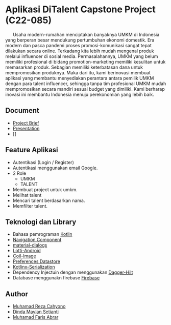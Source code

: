 # Aplikasi DiTalent Capstone Project (C22-085)

&nbsp; &nbsp; &nbsp; Usaha modern-rumahan menciptakan banyaknya UMKM di Indonesia yang berperan besar mendukung pertumbuhan ekonomi domestik. Era modern dan pasca pandemi proses promosi-komunikasi sangat tepat dilakukan secara online. Terkadang kita lebih mudah mengenal produk melalui influencer di sosial media. Permasalahannya, UMKM yang belum memiliki profesional di bidang promotion-marketing memiliki kesulitan untuk memasarkan produk. Sebagian memiliki keterbatasan dana untuk mempromosikan produknya. Maka dari itu, kami berinovasi membuat aplikasi yang membantu menyediakan perantara antara pemilik UMKM dengan para talent influencer, sehingga tanpa tim profesional UMKM mudah mempromosikan secara mandiri sesuai budget yang dimiliki. Kami berharap inovasi ini membantu Indonesia menuju perekonomian yang lebih baik.

## Document 
+ [Project Brief](https://docs.google.com/document/d/1bo-QhXycGWiSGgLN1vJHOARxEwNrChgzCT9TNLkyC1M/edit#heading=h.difeb7dx4ubj)
+ [Presentation](https://docs.google.com/presentation/u/1/d/14y0EG9oPVKk2aFUGahjW1jgScaOQjWeSyCF3OtYbYfo/edit?usp=sharing)
+ []

## Feature Aplikasi 
+ Autentikasi (Login / Register)
+ Autentikasi menggunakan email Google.
+ 2 Role 
    + UMKM
    + TALENT
+ Membuat project untuk umkm.
+ Melihat talent
+ Mencari talent berdasarkan nama.
+ Memfilter talent.

## Teknologi dan Library
+ Bahasa pemrograman [Kotlin](https://kotlinlang.org/)
+ [Navigation Component](https://developer.android.com/guide/navigation?gclid=Cj0KCQiAnNacBhDvARIsABnDa6_QbbeUf6rapa4GsCsr51UpZYqo6xKDA0ipbBk8_u1xdyLG4s7HbcMaAimOEALw_wcB&gclsrc=aw.ds)
+ [material-dialogs](https://github.com/afollestad/material-dialogs)
+ [Lotti-Android](https://github.com/airbnb/lottie-android )
+ [Coil-Image](https://github.com/coil-kt/coil )
+ [Preferences Datastore](https://developer.android.com/jetpack/androidx/releases/preference)
+ [Kotlinx-Serialization](https://mvnrepository.com/artifact/org.jetbrains.kotlinx )
+ Dependency Injectuin dengan menggunakan [Dagger-Hilt](https://dagger.dev/hilt/)
+ Database menggunakn firebase [Firebase](https://firebase.google.com/)

## Author
+ [Muhamad Reza Cahyono](https://www.linkedin.com/in/reza-cahyono/)
+ [Dinda Maylan Setianti](https://www.linkedin.com/in/dinda-m-903451128/)
+ [Muhamad Faris Abrar](https://www.linkedin.com/in/faris-abrar/)